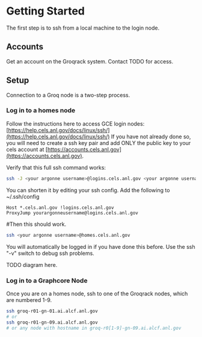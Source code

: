 # Getting Started


The first step is to ssh from a local machine to the login node.
## Accounts

Get an account on the Groqrack system. Contact TODO for access.

## Setup

Connection to a Groq node is a two-step process.

### Log in to a homes node

Follow the instructions here to access GCE login nodes: [https://help.cels.anl.gov/docs/linux/ssh/](https://help.cels.anl.gov/docs/linux/ssh/)
If you have not already done so, you will need to create a ssh key pair and add ONLY the public key to your cels account at [https://accounts.cels.anl.gov](https://accounts.cels.anl.gov). 

Verify that this full ssh command works:
```bash
ssh -J <your argonne username>@logins.cels.anl.gov <your argonne username>@homes.cels.anl.gov
```
You can shorten it by editing your ssh config.
Add the following to ~/.ssh/config
```console
Host *.cels.anl.gov !logins.cels.anl.gov
ProxyJump yourargonneusername@logins.cels.anl.gov
```

#Then this should work.
```bash
ssh <your argonne username>@homes.cels.anl.gov
```

You will automatically be logged in if you have done this before. Use
the ssh "-v" switch to debug ssh problems.

TODO diagram here.
<!--- ![Graphcore System View](files/graphcore_login.png "Graphcore System View") --->

### Log in to a Graphcore Node

Once you are on a homes node, ssh to one of the Groqrack nodes, which are numbered 1-9.

```bash
ssh groq-r01-gn-01.ai.alcf.anl.gov
# or
ssh groq-r01-gn-09.ai.alcf.anl.gov
# or any node with hostname in groq-r0[1-9]-gn-09.ai.alcf.anl.gov
```


